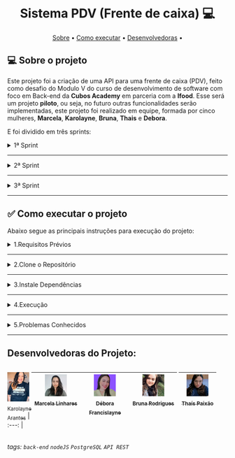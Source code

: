 <h1 align="center"> 
	Sistema PDV (Frente de caixa) 💻
</h1>

<p align="center">
 <a href="#-sobre-o-projeto">Sobre</a> •
 <a href="#-como-executar-o-projeto">Como executar</a> • 
   <a href="#-pre-requisitos">Desenvolvedoras</a> • 
</p>

## 💻 Sobre o projeto

Este projeto foi a criação de uma API para uma frente de caixa (PDV), feito como desafio do Modulo V do curso de desenvolvimento de software com foco em Back-end da **Cubos Academy** em parceria com a **Ifood**. Esse será um projeto **piloto**, ou seja, no futuro outras funcionalidades serão implementadas, este projeto foi realizado em equipe, formada por cinco mulheres, **Marcela**, **Karolayne**, **Bruna**, **Thais** e **Debora**.

E foi dividido em três sprints:

<details>
<summary>1ª Sprint</summary>
<br>

- **Banco de Dados:**
Criação tabelas e colunas para **usuarios** e **categorias**.

- **Listar categorias:**
Essa é a rota que será chamada quando o usuário quiser listar todas as categorias cadastradas.

- **Cadastrar usuário:**
Essa é a rota que será utilizada para cadastrar um novo usuário no sistema.

- **Efetuar login do usuário:**
Essa é a rota que permite o usuário cadastrado realizar o login no sistema.

- **Detalhar perfil do usuário logado:**
Essa é a rota que permite o usuário logado a visualizar os dados do seu próprio perfil, de acordo com a validação do token de autenticação.

- **Editar perfil do usuário logado:**
Essa é a rota que permite o usuário logado atualizar informações de seu próprio cadastro, de acordo com a validação do token de autenticação.

- **Efetuar deploy da aplicação:**
Fizemos o deploy do projeto, pelo site da Cyclic. Em "como executar o projeto" você encontrará o link do deploy.

</details>

---

<details>
<summary>2ª Sprint</summary>
<br>

- **Cadastrar Produto:**
Essa é a rota que permite o usuário logado cadastrar um novo produto no sistema.

- **Editar dados do produto:**
Essa é a rota que permite o usuário logado a atualizar as informações de um produto cadastrado.

- **Listar Produtos:**
Essa é a rota que será chamada quando o usuário logado quiser listar todos os produtos cadastrados.

- **Detalhar Produto:**
Essa é a rota que permite o usuário logado obter um de seus produtos cadastrados.

- **Excluir Produto por ID:**
Essa é a rota que será chamada quando o usuário logado quiser excluir um de seus produtos cadastrados.

- **Cadastrar Cliente:**
Essa é a rota que permite usuário logado cadastrar um novo cliente no sistema.

- **Editar dados do cliente:**
Essa é a rota que permite o usuário realizar atualização de um cliente cadastrado.

- **Listar Clientes:**
Essa é a rota que será chamada quando o usuário logado quiser listar todos os clientes cadastrados.

- **Detalhar Cliente:**
Essa é a rota que será chamada quando o usuário logado quiser obter um de seus clientes cadastrados.

</details>

---

<details>
<summary>3ª Sprint</summary>
<br>

- **Cadastrar Pedido:**
Essa é a rota que será utilizada para cadastrar um novo pedido no sistema. E após o pedido cadastrado é enviado um e-mail para o cliente notificando que o pedido foi efetuado com sucesso. 

- **Listar Pedidos:**
Essa é a rota que será chamada quando o usuário logado quiser listar todos os pedidos cadastrados.

- **Aplicar validação na exclusão de produto:**
Foi aplicada uma regra de negócio que não permitirá exclusão de produto que tenha sido registrado em algum pedido.

- **Aprimorar cadastro/atualização de produto:**
Foram aprimorados o cadastro e a atualização de produto para permitir vincular uma imagem a um produto. 

- **Aprimorar exclusão de produto:**
Foi aprimorada a exclusão de produto para que quando o produto for excluído também seja removida a imagem vinculada a ele na servidor de armazenamento.

</details>

---

## ✅ Como executar o projeto

 Abaixo segue as principais instruções para execução do projeto:

<details>
<summary>1.Requisitos Prévios</summary>
<br>

Para que seja realizado requisições com os verbos POST, PUT, DELETE use a extensão Thunder Client do VSCode, o aplicativo Insomnia ou similar.

- [Git](https://git-scm.com)
- [Node.js](https://nodejs.org/en/)
- [VSCode](https://code.visualstudio.com/)
- [JavaScript](https://developer.mozilla.org/pt-BR/docs/Web/JavaScript)
- [Insomnia](https://insomnia.rest/download)

</details>

---

<details>
<summary>2.Clone o Repositório</summary>
<br>

**Passo 1: Obtenha o URL do Repositório**
- https://github.com/KarolayneADP/SistemaPDV

**Passo 2: Abra o Terminal ou Prompt de Comando e Clone o repositório**
- Vá ate á URL do repositório e clique no canto superior direito em **Code**.
- Selecione a chave de sua preferência e dê o comando git clone.
- Pressione Enter para executar o comando. O Git irá baixar todos os arquivos do repositório para o diretório atual.

</details>

---

<details>
<summary>3.Instale Dependências</summary>
<br>

No seu terminal digite o comando **npm install** para instalar todas as dependências do projeto.

</details>

---

<details>
<summary>4.Execução</summary>
<br>

- O Projeto pode ser inicializado localmente atravéz do comando **npm start**.
- A API estará disponível em http://localhost:3000.
- A API estará disponivel, por tempo limitado, atravéz do link do deploy do projeto https://pdv-equipe-codein5.cyclic.app/.

</details>

---

<details>
<summary>5.Problemas Conhecidos</summary>
<br>

 - Se encontrar problemas com a conexão com o banco de dados, verifique as configurações no arquivo .env.

**Informações para Complementar arquivo .env.:**

kEY_ID= 005f88682bf09180000000001<br>
kEY_NAME= equipeCodeIn5<br>
APP_KEY= K005wmjWoBzXPgMwtv7OEFRlhM9XOSo<br>
ENDPOINT_S3= s3.us-east-005.backblazeb2.com<br>
BACKBLAZE_BACKET = equipeCodeIn5<br>

EMAIL_HOST=smtp.sendgrid.net<br>
EMAIL_PORT=465<br>
EMAIL_USER=apikey<br>
EMAIL_PASS="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"<br>
EMAIL_NAME="PDV-Equipe-CodeIn5"<br>
EMAIL_FROM=pdv.equipecodein5@gmail.com

</details>

---

## Desenvolvedoras do Projeto:

<div style="display: flex; flex-direction: row;">

[<img src="img/Karolayne.jpg" width="50"><br><sub>Karolayne Arantes</sub>](https://www.linkedin.com/in/karolayne-arantes/)
| :---: |

| [<img src="img/Marcela.jpg" width=50><br><sub>Marcela Linhares</sub>](https://www.linkedin.com/in/marcelagabilan/) |
| :---: |

| [<img src="img/Debora.jpg" width=50><br><sub>Débora Francislayne</sub>](https://www.linkedin.com/in/debora-francislayne-silva1/) |
| :---: |

| [<img src="img/Bruna.jpg" width=50><br><sub>Bruna Rodrigues</sub>](https://www.linkedin.com/in/brunarodferreira/) |
| :---: |

| [<img src="img/Thais.jpg" width=50><br><sub>Thaís Paixão</sub>](https://www.linkedin.com/in/tha%C3%ADs-paix%C3%A3o-742932141/) |
| :---: |
</div>

###### tags: `back-end` `nodeJS` `PostgreSQL` `API REST` 